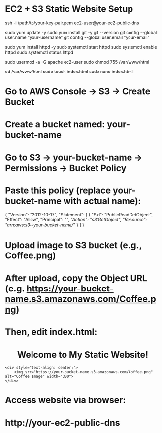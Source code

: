 # EC2 + S3 Static Website Setup

ssh -i /path/to/your-key-pair.pem ec2-user@your-ec2-public-dns

sudo yum update -y
sudo yum install git -y
git --version
git config --global user.name "your-username"
git config --global user.email "your-email"

sudo yum install httpd -y
sudo systemctl start httpd
sudo systemctl enable httpd
sudo systemctl status httpd

sudo usermod -a -G apache ec2-user
sudo chmod 755 /var/www/html

cd /var/www/html
sudo touch index.html
sudo nano index.html

# Go to AWS Console → S3 → Create Bucket
# Create a bucket named: your-bucket-name

# Go to S3 → your-bucket-name → Permissions → Bucket Policy
# Paste this policy (replace your-bucket-name with actual name):

{
  "Version": "2012-10-17",
  "Statement": [
    {
      "Sid": "PublicReadGetObject",
      "Effect": "Allow",
      "Principal": "*",
      "Action": "s3:GetObject",
      "Resource": "arn:aws:s3:::your-bucket-name/*"
    }
  ]
}

# Upload image to S3 bucket (e.g., Coffee.png)
# After upload, copy the Object URL (e.g. https://your-bucket-name.s3.amazonaws.com/Coffee.png)

# Then, edit index.html:

<html>
<head>
    <title>My Static Website</title>
</head>
<body>
    <h1 style="text-align: center;">Welcome to My Static Website!</h1>

    <div style="text-align: center;">
        <img src="https://your-bucket-name.s3.amazonaws.com/Coffee.png" alt="Coffee Image" width="300">
    </div>
</body>
</html>

# Access website via browser:
# http://your-ec2-public-dns
